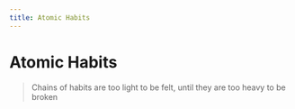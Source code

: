```yaml
---
title: Atomic Habits
---
```


# Atomic Habits

> Chains of habits are too light to be felt, until they are too heavy to be broken

